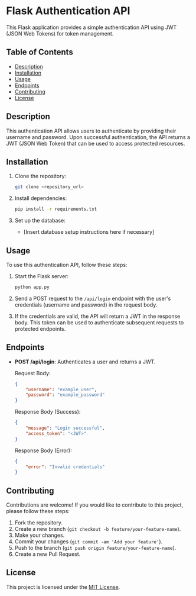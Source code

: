 # Flask Authentication API

This Flask application provides a simple authentication API using JWT (JSON Web Tokens) for token management.

## Table of Contents

- [Description](#description)
- [Installation](#installation)
- [Usage](#usage)
- [Endpoints](#endpoints)
- [Contributing](#contributing)
- [License](#license)

## Description

This authentication API allows users to authenticate by providing their username and password. Upon successful authentication, the API returns a JWT (JSON Web Token) that can be used to access protected resources.

## Installation

1. Clone the repository:

    ```bash
    git clone <repository_url>
    ```

2. Install dependencies:

    ```bash
    pip install -r requirements.txt
    ```

3. Set up the database:

    - [Insert database setup instructions here if necessary]

## Usage

To use this authentication API, follow these steps:

1. Start the Flask server:

    ```bash
    python app.py
    ```

2. Send a POST request to the `/api/login` endpoint with the user's credentials (username and password) in the request body.

3. If the credentials are valid, the API will return a JWT in the response body. This token can be used to authenticate subsequent requests to protected endpoints.

## Endpoints

- **POST /api/login**: Authenticates a user and returns a JWT.

    Request Body:
    ```json
    {
        "username": "example_user",
        "password": "example_password"
    }
    ```

    Response Body (Success):
    ```json
    {
        "message": "Login successful",
        "access_token": "<JWT>"
    }
    ```

    Response Body (Error):
    ```json
    {
        "error": "Invalid credentials"
    }
    ```

## Contributing

Contributions are welcome! If you would like to contribute to this project, please follow these steps:

1. Fork the repository.
2. Create a new branch (`git checkout -b feature/your-feature-name`).
3. Make your changes.
4. Commit your changes (`git commit -am 'Add your feature'`).
5. Push to the branch (`git push origin feature/your-feature-name`).
6. Create a new Pull Request.

## License

This project is licensed under the [MIT License](LICENSE).

